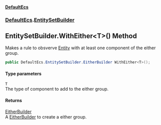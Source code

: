 #### [DefaultEcs](./index.md 'index')
### [DefaultEcs](./DefaultEcs.md 'DefaultEcs').[EntitySetBuilder](./DefaultEcs-EntitySetBuilder.md 'DefaultEcs.EntitySetBuilder')
## EntitySetBuilder.WithEither&lt;T&gt;() Method
Makes a rule to obsverve [Entity](./DefaultEcs-Entity.md 'DefaultEcs.Entity') with at least one component of the either group.  
```C#
public DefaultEcs.EntitySetBuilder.EitherBuilder WithEither<T>();
```
#### Type parameters
<a name='DefaultEcs-EntitySetBuilder-WithEither-T-()-T'></a>
`T`  
The type of component to add to the either group.  
  
#### Returns
[EitherBuilder](./DefaultEcs-EntitySetBuilder-EitherBuilder.md 'DefaultEcs.EntitySetBuilder.EitherBuilder')  
A [EitherBuilder](./DefaultEcs-EntitySetBuilder-EitherBuilder.md 'DefaultEcs.EntitySetBuilder.EitherBuilder') to create a either group.  
